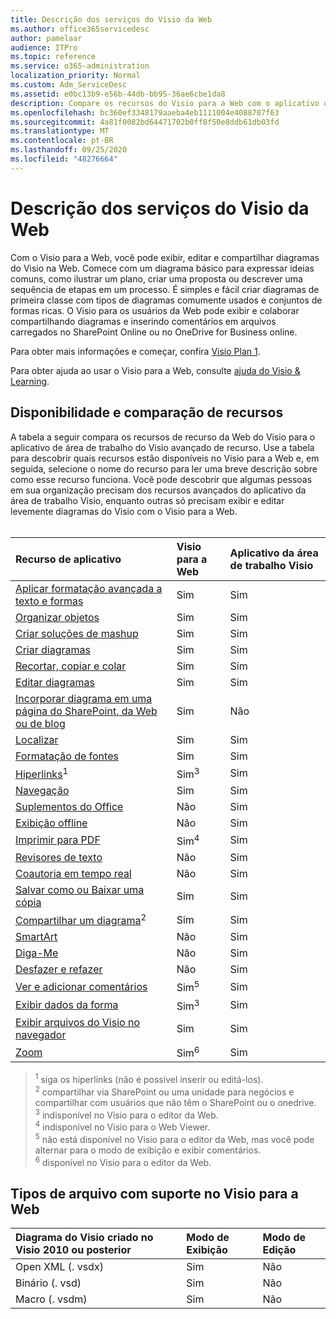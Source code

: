 ```yaml
---
title: Descrição dos serviços do Visio da Web
ms.author: office365servicedesc
author: pamelaar
audience: ITPro
ms.topic: reference
ms.service: o365-administration
localization_priority: Normal
ms.custom: Adm_ServiceDesc
ms.assetid: e0bc13b9-e56b-44db-bb95-36ae6cbe1da8
description: Compare os recursos do Visio para a Web com o aplicativo da área de trabalho Visio.
ms.openlocfilehash: bc360ef3348179aaeba4eb1111004e4088707f63
ms.sourcegitcommit: 4a81f0082bd64471702b0ff8f50e8ddb61db03fd
ms.translationtype: MT
ms.contentlocale: pt-BR
ms.lasthandoff: 09/25/2020
ms.locfileid: "48276664"
---
```

# <a name="visio-for-the-web-service-description"></a>Descrição dos serviços do Visio da Web

Com o Visio para a Web, você pode exibir, editar e compartilhar diagramas do Visio na Web. Comece com um diagrama básico para expressar ideias comuns, como ilustrar um plano, criar uma proposta ou descrever uma sequência de etapas em um processo. É simples e fácil criar diagramas de primeira classe com tipos de diagramas comumente usados e conjuntos de formas ricas. O Visio para os usuários da Web pode exibir e colaborar compartilhando diagramas e inserindo comentários em arquivos carregados no SharePoint Online ou no OneDrive for Business online.
  
Para obter mais informações e começar, confira [Visio Plan 1](https://products.office.com/visio/visio-online).
  
Para obter ajuda ao usar o Visio para a Web, consulte [ajuda do Visio & Learning](https://support.office.com/visio).
  
## <a name="feature-availability-and-comparison"></a>Disponibilidade e comparação de recursos

A tabela a seguir compara os recursos de recurso da Web do Visio para o aplicativo de área de trabalho do Visio avançado de recurso. Use a tabela para descobrir quais recursos estão disponíveis no Visio para a Web e, em seguida, selecione o nome do recurso para ler uma breve descrição sobre como esse recurso funciona. Você pode descobrir que algumas pessoas em sua organização precisam dos recursos avançados do aplicativo da área de trabalho Visio, enquanto outras só precisam exibir e editar levemente diagramas do Visio com o Visio para a Web.<br><br> 
  
| Recurso de aplicativo | Visio para a Web | Aplicativo da área de trabalho Visio |
|:-----|:-----|:-----|
|[Aplicar formatação avançada a texto e formas](visio-online.md#apply-rich-formatting-to-text-and-shapes) <br/> |Sim  <br/> |Sim  <br/> |
|[Organizar objetos](visio-online.md#arrange-objects) <br/> |Sim  <br/> |Sim  <br/> |
|[Criar soluções de mashup](visio-online.md#build-mashup-solutions) <br/> |Sim  <br/> |Sim  <br/> |
|[Criar diagramas](visio-online.md#create-diagrams) <br/> |Sim  <br/> |Sim  <br/> |
|[Recortar, copiar e colar](visio-online.md#cut-copy-and-paste) <br/> |Sim  <br/> |Sim  <br/> |
|[Editar diagramas](visio-online.md#edit-diagrams) <br/> |Sim  <br/> |Sim  <br/> |
|[Incorporar diagrama em uma página do SharePoint, da Web ou de blog](visio-online.md#embed-diagram-in-a-sharepoint-web-or-blog-page) <br/> |Sim  <br/> |Não  <br/> |
|[Localizar](visio-online.md#find) <br/> |Sim  <br/> |Sim  <br/> |
|[Formatação de fontes](visio-online.md#font-formatting) <br/> |Sim  <br/> |Sim  <br/> |
|[Hiperlinks](visio-online.md#hyperlinks)<sup>1</sup> <br/> |Sim<sup>3</sup> <br/> |Sim  <br/> |
|[Navegação](visio-online.md#navigation) <br/> |Sim  <br/> |Sim  <br/> |
|[Suplementos do Office](visio-online.md#office-add-ins) <br/> |Não  <br/> |Sim  <br/> |
|[Exibição offline](visio-online.md#offline-viewing) <br/> |Não  <br/> |Sim  <br/> |
|[Imprimir para PDF](visio-online.md#print-to-pdf) <br/> |Sim<sup>4</sup> <br/> |Sim  <br/> |
|[Revisores de texto](visio-online.md#proofing-tools) <br/> |Não  <br/> |Sim  <br/> |
|[Coautoria em tempo real](visio-online.md#real-time-co-authoring) <br/> |Não  <br/> |Sim  <br/> |
|[Salvar como ou Baixar uma cópia](visio-online.md#save-as-or-download-a-copy) <br/> |Sim  <br/> |Sim  <br/> |
|[Compartilhar um diagrama](visio-online.md#share-a-diagram)<sup>2</sup> <br/> |Sim  <br/> |Sim  <br/> |
|[SmartArt](visio-online.md#smartart) <br/> |Não  <br/> |Sim  <br/> |
|[Diga-Me](visio-online.md#tell-me) <br/> |Não  <br/> |Sim  <br/> |
|[Desfazer e refazer](visio-online.md#undo-and-redo) <br/> |Não  <br/> |Sim  <br/> |
|[Ver e adicionar comentários](visio-online.md#view-and-add-comments) <br/> |Sim<sup>5</sup> <br/> |Sim  <br/> |
|[Exibir dados da forma](visio-online.md#view-shape-data) <br/> |Sim<sup>3</sup> <br/> |Sim  <br/> |
|[Exibir arquivos do Visio no navegador](visio-online.md#view-visio-files-in-the-browser) <br/> |Sim  <br/> |Sim  <br/> |
|[Zoom](visio-online.md#zoom) <br/> |Sim<sup>6</sup> <br/> |Sim  <br/> |
   
> <sup>1</sup> siga os hiperlinks (não é possível inserir ou editá-los). 
<br/><sup>2</sup> compartilhar via SharePoint ou uma unidade para negócios e compartilhar com usuários que não têm o SharePoint ou o onedrive. 
<br/> <sup>3</sup> indisponível no Visio para o editor da Web.
<br/><sup>4</sup> indisponível no Visio para o Web Viewer. 
<br/><sup>5</sup> não está disponível no Visio para o editor da Web, mas você pode alternar para o modo de exibição e exibir comentários. 
<br/><sup>6</sup> disponível no Visio para o editor da Web. 
  
## <a name="supported-file-types-in-visio-for-the-web"></a>Tipos de arquivo com suporte no Visio para a Web

| Diagrama do Visio criado no Visio 2010 ou posterior | Modo de Exibição | Modo de Edição |
|:-----|:-----|:-----|
|Open XML (. vsdx)  <br/> |Sim  <br/> |Não  <br/> |
|Binário (. vsd)  <br/> |Sim  <br/> |Não  <br/> |
|Macro (. vsdm)  <br/> |Sim  <br/> |Não  <br/> |
   

